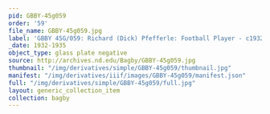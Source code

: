 ```yaml
---
pid: GBBY-45g059
order: '59'
file_name: GBBY-45g059.jpg
label: 'GBBY 45G/059: Richard (Dick) Pfefferle: Football Player - c1932-1935'
_date: 1932-1935
object_type: glass plate negative
source: http://archives.nd.edu/Bagby/GBBY-45g059.jpg
thumbnail: "/img/derivatives/simple/GBBY-45g059/thumbnail.jpg"
manifest: "/img/derivatives/iiif/images/GBBY-45g059/manifest.json"
full: "/img/derivatives/simple/GBBY-45g059/full.jpg"
layout: generic_collection_item
collection: bagby
---
```

